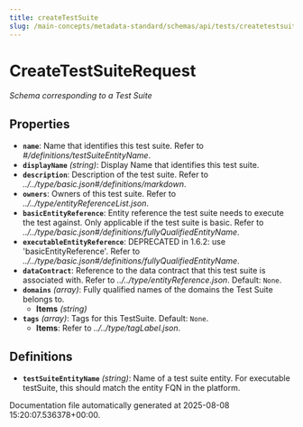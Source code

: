 ```yaml
---
title: createTestSuite
slug: /main-concepts/metadata-standard/schemas/api/tests/createtestsuite
---
```


# CreateTestSuiteRequest

*Schema corresponding to a Test Suite*

## Properties

- **`name`**: Name that identifies this test suite. Refer to *#/definitions/testSuiteEntityName*.
- **`displayName`** *(string)*: Display Name that identifies this test suite.
- **`description`**: Description of the test suite. Refer to *../../type/basic.json#/definitions/markdown*.
- **`owners`**: Owners of this test suite. Refer to *../../type/entityReferenceList.json*.
- **`basicEntityReference`**: Entity reference the test suite needs to execute the test against. Only applicable if the test suite is basic. Refer to *../../type/basic.json#/definitions/fullyQualifiedEntityName*.
- **`executableEntityReference`**: DEPRECATED in 1.6.2: use 'basicEntityReference'. Refer to *../../type/basic.json#/definitions/fullyQualifiedEntityName*.
- **`dataContract`**: Reference to the data contract that this test suite is associated with. Refer to *../../type/entityReference.json*. Default: `None`.
- **`domains`** *(array)*: Fully qualified names of the domains the Test Suite belongs to.
  - **Items** *(string)*
- **`tags`** *(array)*: Tags for this TestSuite. Default: `None`.
  - **Items**: Refer to *../../type/tagLabel.json*.
## Definitions

- **`testSuiteEntityName`** *(string)*: Name of a test suite entity. For executable testSuite, this should match the entity FQN in the platform.


Documentation file automatically generated at 2025-08-08 15:20:07.536378+00:00.
